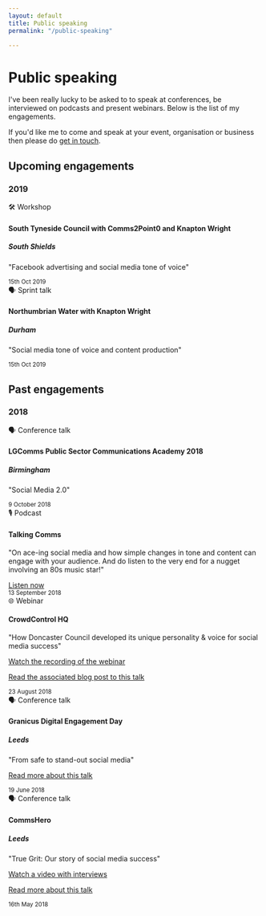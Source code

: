```yaml
---
layout: default
title: Public speaking
permalink: "/public-speaking"

---
```

# Public speaking

I've been really lucky to be asked to to speak at conferences, be interviewed on podcasts and present webinars. Below is the list of my engagements.

If you'd like me to come and speak at your event, organisation or business then please do [get in touch](mailto:rob@knaptonwright.co.uk).

## Upcoming engagements

### 2019

<div class="card-columns">
<div class="card">
<div class="card-header">
🛠️ Workshop
</div>
<div class="card-body">
<h4 class="card-title">South Tyneside Council with Comms2Point0 and Knapton Wright</h4>
<h5 class="card-subtitle mb-2 text-muted">South Shields</h5>
<p class="card-text">"Facebook advertising and social media tone of voice"</p>
</div>
<div class="card-footer">
<small class="text-muted">15th Oct 2019</small>
</div>
</div>  
<div class="card">
<div class="card-header">
🗣️ Sprint talk
</div>
<div class="card-body">
<h4 class="card-title">Northumbrian Water with Knapton Wright</h4>
<h5 class="card-subtitle mb-2 text-muted">Durham</h5>
<p class="card-text">"Social media tone of voice and content production"</p>
</div>
<div class="card-footer">
<small class="text-muted">15th Oct 2019</small>
</div>
</div>
</div>

## Past engagements

### 2018

<div class="card-columns">
<div class="card">
<div class="card-header">
🗣️ Conference talk
</div>
<div class="card-body">
<h4 class="card-title">LGComms Public Sector Communications Academy 2018</h4>
<h5 class="card-subtitle mb-2 text-muted">Birmingham</h5>
<p class="card-text">"Social Media 2.0"</p>
</div>
<div class="card-footer">
<small class="text-muted">9 October 2018</small>
</div>
</div>
<div class="card">
<div class="card-header">
🎙️ Podcast
</div>
<div class="card-body">
<h4 class="card-title">Talking Comms</h4>
<p class="card-text">"On ace-ing social media and how simple changes in tone and content can engage with your audience. And do listen to the very end for a nugget involving an 80s music star!"</p>
<a class="card-link" href="http://talkingcomms.libsyn.com/episode-6">Listen now</a>
</div>
<div class="card-footer">
<small class="text-muted">13 September 2018</small>
</div>
</div>
<div class="card">
<div class="card-header">
🌐 Webinar
</div>
<div class="card-body">
<h4 class="card-title">CrowdControl HQ</h4>
<p class="card-text">"How Doncaster Council developed its unique personality & voice for social media success"</p>
<p><a class="card-link" href="https://www.youtube.com/watch?v=FF4oqks9gtE">Watch the recording of the webinar</a></p>
<p><a class="card-link" href="https://blog.crowdcontrolhq.com/the-best-advice-on-developing-a-unique-social-media-personality">Read the associated blog post to this talk</a></p>
</div>
<div class="card-footer">
<small class="text-muted">23 August 2018</small>
</div>
</div>
<div class="card">
<div class="card-header">
🗣️ Conference talk
</div>
<div class="card-body">
<h4 class="card-title">Granicus Digital Engagement Day</h4>
<h5 class="card-subtitle mb-2 text-muted">Leeds</h5>
<p class="card-text">"From safe to stand-out social media"</p>
<p class="card-link"><a href="https://go.granicus.com/leeds.html">Read more about this talk</a></p>
</div>
<div class="card-footer">
<small class="text-muted">19 June 2018</small>
</div>
</div>
<div class="card">
<div class="card-header">
🗣️ Conference talk
</div>
<div class="card-body">
<h4 class="card-title">CommsHero</h4>
<h5 class="card-subtitle mb-2 text-muted">Leeds</h5>
<p class="card-text">"True Grit: Our story of social media success"</p>
<p><a class="card-link" href="https://www.youtube.com/watch?v=L6n-_UO-olw&t=4s">Watch a video with interviews</a></p>
<p><a class="card-link" href="https://blog.crowdcontrolhq.com/three-things-we-learnt-at-commshero-2018-you-can-apply-to-your-social-media-strategy-today">Read more about this talk</a></p>
</div>
<div class="card-footer">
<small class="text-muted">16th May 2018</small>
</div>
</div>
</div>